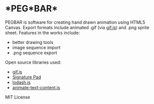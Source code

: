 \*PEG\*BAR\*
========

PEGBAR is software for creating hand drawn animation using HTML5 Canvas. Export formats include animated .gif (via [gif.js](https://github.com/jnordberg/gif.js)) and .png sprite sheet. Features in the works include:
- better drawing tools
- image sequence import
- .png sequence export

Open source libraries used:
- [gif.js](https://github.com/jnordberg/gif.js)
- [Signature Pad](https://github.com/szimek/signature_pad)
- [lodash.js](https://github.com/lodash/lodash)
- [animate-text-content.js](https://github.com/danallison/animate-text-content.js)

MIT License 